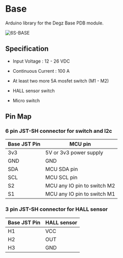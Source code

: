 # Base
 Arduino library for the Degz Base PDB module.
 
![6S-BASE](https://user-images.githubusercontent.com/45417323/166447315-1acc6923-9325-41ed-b268-c1b2426ef63f.jpeg)

## Specification

- Input Voltage : 12 - 26 VDC

- Continuous Current : 100 A

- At least two more 5A mosfet switch (M1 - M2)

- HALL sensor switch

- Micro switch

## Pin Map

### 6 pin JST-SH connector for switch and I2c

| Base JST Pin  | MCU pin |
| ------------- | ------------- |
| 3v3  | 5V or 3v3 power supply  |
| GND | GND  |
| SDA | MCU SDA pin  |
| SCL | MCU SCL pin  |
| S2 | MCU any IO pin to switch M2  |
| S1 | MCU any IO pin to switch M1  |

### 3 pin JST-SH connector for HALL sensor

| Base JST Pin  | HALL sensor |
| ------------- | ------------- |
| H1  | VCC  |
| H2 | OUT  |
| H3 | GND  |
